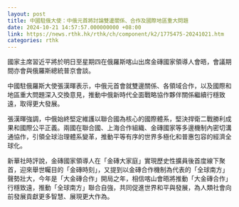 ```yaml
---
layout: post
title: 中國駐俄大使：中俄元首將討論雙邊關係、合作及國際地區重大問題
date: 2024-10-21 14:57:57.000000000 +08:00
link: https://news.rthk.hk/rthk/ch/component/k2/1775475-20241021.htm
categories: rthk
---
```


國家主席習近平將於明日至星期四在俄羅斯喀山出席金磚國家領導人會晤，會議期間亦會與俄羅斯總統普京會談。

中國駐俄羅斯大使張漢暉表示，中俄元首會就雙邊關係、各領域合作，以及國際和地區重大問題深入交換意見，推動中俄新時代全面戰略協作夥伴關係繼續行穩致遠，取得更大發展。

張漢暉強調，中俄始終堅定維護以聯合國為核心的國際體系，堅決捍衛二戰勝利成果和國際公平正義。兩國在聯合國、上海合作組織、金磚國家等多邊機制內密切溝通協作，引領全球治理體系變革，推動平等有序的世界多極化和普惠包容的經濟全球化。

新華社時評說，金磚國家領導人在「金磚大家庭」實現歷史性擴員後首度線下聚首，迎來舉世矚目的「金磚時刻」，又提到以金磚合作機制為代表的「全球南方」聲勢壯大，今年是「大金磚合作」開局之年，相信喀山會晤將推動「大金磚合作」行穩致遠，推動「全球南方」聯合自強，共同促進世界和平與發展，為人類社會向前發展貢獻更多智慧、展現更大作為。
